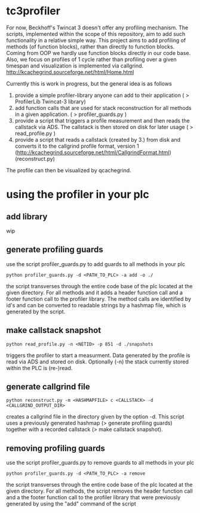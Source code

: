 # tc3profiler

For now, Beckhoff's Twincat 3 doesn't offer any profiling mechanism. The scripts, implemented within the scope of this repository, aim to add such functionality in a relative simple way.
This project aims to add profiling of methods (of function blocks), rather than directly to function blocks. Coming from OOP we hardly use function blocks directly in our code base. 
Also, we focus on profiles of 1 cycle rather than profiling over a given timespan and visualization is implemented via callgrind. http://kcachegrind.sourceforge.net/html/Home.html

Currently this is work in progress, but the general idea is as follows

1. provide a simple profiler-library anyone can add to their application ( > ProfilerLib Twincat-3 library)
2. add function calls that are used for stack reconstruction for all methods in a given application. ( > profiler_guards.py )
3. provide a script that triggers a profile measurement and then reads the callstack via ADS. The callstack is then stored on disk for later usage ( > read_profile.py )
4. provide a script that reads a callstack (created by 3.) from disk and converts it to the callgrind profile format, version 1 (http://kcachegrind.sourceforge.net/html/CallgrindFormat.html) (reconstruct.py)

The profile can then be visualized by qcachegrind.

# using the profiler in your plc

## add library
wip

## generate profiling guards
use the script profiler_guards.py to add guards to all methods in your plc

```
python profiler_guards.py -d <PATH_TO_PLC> -a add -o ./
```
the script transverses through the entire code base of the plc located at the given directory. For all methods and it adds a header function call and a footer function call to the profiler library. The method calls are identified by id's and can be converted to readable strings by a hashmap file, which is generated by the script.

## make callstack snapshot
```
python read_profile.py -n <NETID> -p 851 -d ./snapshots
```
triggers the profiler to start a measurment. Data generated by the profile is read via ADS and stored on disk. Optionally (-n) the stack currently stored within the PLC is (re-)read.

## generate callgrind file
```
python reconstruct.py -m <HASHMAPFILE> c <CALLSTACK> -d <CALLGRIND_OUTPUT_DIR>
```
creates a callgrind file in the directory given by the option -d. This script uses a previously generated hashmap (> generate profiling guards) together with a recorded callstack (> make callstack snapshot).

## removing profiling guards
use the script profiler_guards.py to remove guards to all methods in your plc

```
python profiler_guards.py -d <PATH_TO_PLC> -a remove
```
the script transverses through the entire code base of the plc located at the given directory. For all methods, the script removes the header function call and a the footer function call to the profiler library that were previously generated by using the "add" command of the script
